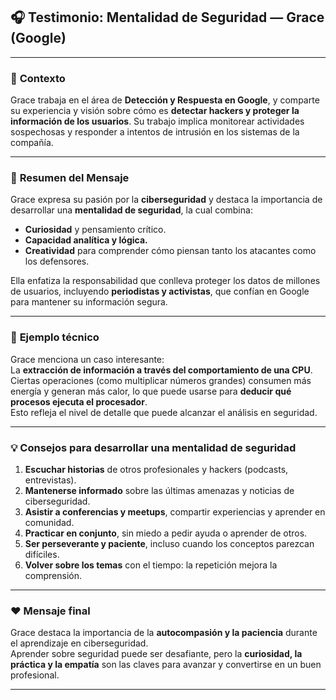 
## 🎧 Testimonio: Mentalidad de Seguridad — Grace (Google)

---

### 🧠 **Contexto**
Grace trabaja en el área de **Detección y Respuesta en Google**, y comparte su experiencia y visión sobre cómo es **detectar hackers y proteger la información de los usuarios**. Su trabajo implica monitorear actividades sospechosas y responder a intentos de intrusión en los sistemas de la compañía.

---

### 💬 **Resumen del Mensaje**

Grace expresa su pasión por la **ciberseguridad** y destaca la importancia de desarrollar una **mentalidad de seguridad**, la cual combina:

- **Curiosidad** y pensamiento crítico.  
- **Capacidad analítica y lógica.**  
- **Creatividad** para comprender cómo piensan tanto los atacantes como los defensores.

Ella enfatiza la responsabilidad que conlleva proteger los datos de millones de usuarios, incluyendo **periodistas y activistas**, que confían en Google para mantener su información segura.

---

### 🔎 **Ejemplo técnico**
Grace menciona un caso interesante:  
La **extracción de información a través del comportamiento de una CPU**.  
Ciertas operaciones (como multiplicar números grandes) consumen más energía y generan más calor, lo que puede usarse para **deducir qué procesos ejecuta el procesador**.  
Esto refleja el nivel de detalle que puede alcanzar el análisis en seguridad.

---

### 💡 **Consejos para desarrollar una mentalidad de seguridad**

1. **Escuchar historias** de otros profesionales y hackers (podcasts, entrevistas).  
2. **Mantenerse informado** sobre las últimas amenazas y noticias de ciberseguridad.  
3. **Asistir a conferencias y meetups**, compartir experiencias y aprender en comunidad.  
4. **Practicar en conjunto**, sin miedo a pedir ayuda o aprender de otros.  
5. **Ser perseverante y paciente**, incluso cuando los conceptos parezcan difíciles.  
6. **Volver sobre los temas** con el tiempo: la repetición mejora la comprensión.

---

### ❤️ **Mensaje final**
Grace destaca la importancia de la **autocompasión y la paciencia** durante el aprendizaje en ciberseguridad.  
Aprender sobre seguridad puede ser desafiante, pero la **curiosidad, la práctica y la empatía** son las claves para avanzar y convertirse en un buen profesional.

---


